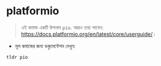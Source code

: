 # platformio

> এই কমান্ড একটি উপনাম `pio`.
> আরও তথ্য পাবেন: <https://docs.platformio.org/en/latest/core/userguide/>।

- মূল কমান্ডের জন্য ডকুমেন্টেশন দেখুন:

`tldr pio`
